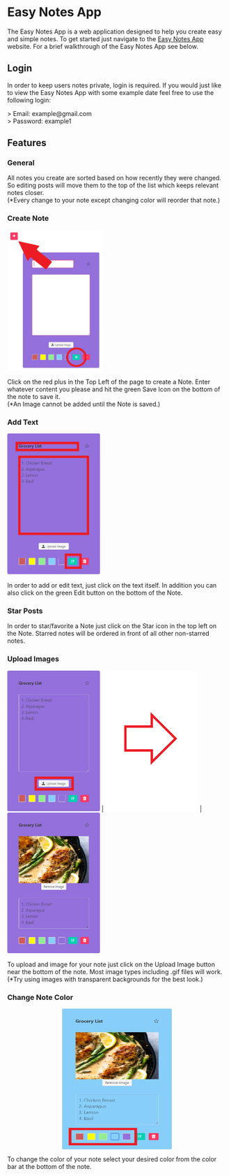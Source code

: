 # Easy Notes App 
<p>The Easy Notes App is a web application designed to help you create easy and simple notes. To get started just navigate to the <a href="https://www.google.com">Easy Notes App</a> website. For a brief walkthrough of the Easy Notes App see below.</p>

## Login 
<p>In order to keep users notes private, login is required. If you would just like to view the Easy Notes App with some example date feel free to use the following login:</p>
> Email: example@gmail.com <br>
> Password: example1

## Features 

### General
<p>All notes you create are sorted based on how recently they were changed. So editing posts will move them to the top of the list which keeps relevant notes closer.<br> 
(*Every change to your note except changing color will reorder that note.)</p>

### Create Note 
<img height="322" class="center" src="./Images for Readme/new_note.png">
<p>Click on the red plus in the Top Left of the page to create a Note. Enter whatever content you please and hit the green Save Icon on the bottom of the note to save it.<br> 
(*An Image cannot be added until the Note is saved.)</p>

### Add Text 
<img height="322" class="center" src="./Images for Readme/note_text.png">
<p>In order to add or edit text, just click on the text itself. In addition you can also click on the green Edit button on the bottom of the Note.</p>

### Star Posts           
<p>In order to star/favorite a Note just click on the Star icon in the top left on the Note. Starred notes will be ordered in front of all other non-starred notes.</p>

### Upload Images
<img height="322" class="center" src="./Images for Readme/note_image_1.png"> | <img height="322" style="margin: auto;" src="./Images for Readme/red_arrow.png"> | <img height="322" style="margin: auto;" src="./Images for Readme/note_image.png">
<p>To upload and image for your note just click on the Upload Image button near the bottom of the note. Most image types including .gif files will work.<br>
(*Try using images with transparent backgrounds for the best look.)</p>

### Change Note Color 
<img height="322" style="display: block; margin: auto; width: 50%;" src="./Images for Readme/note_color.png">
<p>To change the color of your note select your desired color from the color bar at the bottom of the note.</p>
